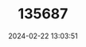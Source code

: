 ---
title: "135687"
category: "Luciobarbus capito"
draft: false
date: 2024-02-22 13:03:51
languages:
  Turkish: ["Bıyıklı balık"]
  Georgian: ["ჭანარი"]
  English: ["Bulatmai Barbel"]
---